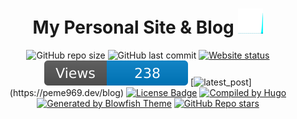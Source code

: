 <div align="center"> 
  
  <h1>My Personal Site & Blog 
    <a href='https://github.com/peme969/my-repo-views-counter/blob/master/readme/920374311/year.md'>
      <img alt="Image of my-repo-views-counter" 
           src="https://raw.githubusercontent.com/peme969/my-repo-views-counter/refs/heads/master/graph/920374311/small/year.png" 
           height="40">
    </a>
  </h1>

![GitHub repo size](https://img.shields.io/github/repo-size/peme969/website)
![GitHub last commit](https://img.shields.io/github/last-commit/peme969/website?color=red)
[![Website status](https://img.shields.io/website?url=https%3A%2F%2Fpeme969.dev?style=for-the-badge&label=Website+Status)](https://peme969.dev)
![Website hits](https://raw.githubusercontent.com/peme969/my-repo-views-counter/refs/heads/master/svg/920374311/badge.svg)
[![latest_post](https://img.shields.io/badge/dynamic/xml?url=https%3A%2F%2Fpeme969.dev%2Findex.xml&query=(%2F%2Fitem%2Ftitle%5Bstring(.)%20!%3D%20%27%27%5D)%5B1%5D&style=round&label=Latest%20Post&color=%3b82f6)](https://peme969.dev/blog)
[![License Badge](https://img.shields.io/badge/License-CC_BY--ND_4.0-orange?cacheSeconds=3600&style=round)](LICENSE)
[![Compiled by Hugo](https://img.shields.io/badge/Compiled%20by-Hugo-ff4088?logo=hugo&logoColor=orange&style=round)](https://gohugo.io)
[![Generated by Blowfish Theme](https://img.shields.io/badge/generated%20by-Blowfish%20Theme-0078d7?style=round)](https://blowfish.page)
[![GitHub Repo stars](https://img.shields.io/github/stars/peme969/website?style=round&label=Github+Repo+Stars)](https://github.com/peme969/website/)

</div>
